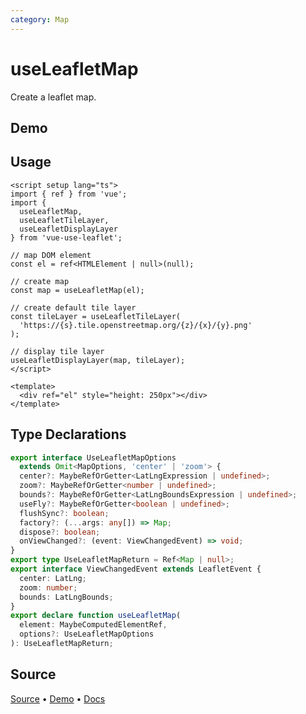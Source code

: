 ```yaml
---
category: Map
---
```


# useLeafletMap

Create a leaflet map.



## Demo

<ClientOnly>
  <Demo name="useLeafletMap" source-url="https://github.com/nikolaynau/vue-use-leaflet/blob/master/src/useLeafletMap/demo.vue" />
</ClientOnly>

## Usage

```vue
<script setup lang="ts">
import { ref } from 'vue';
import {
  useLeafletMap,
  useLeafletTileLayer,
  useLeafletDisplayLayer
} from 'vue-use-leaflet';

// map DOM element
const el = ref<HTMLElement | null>(null);

// create map
const map = useLeafletMap(el);

// create default tile layer
const tileLayer = useLeafletTileLayer(
  'https://{s}.tile.openstreetmap.org/{z}/{x}/{y}.png'
);

// display tile layer
useLeafletDisplayLayer(map, tileLayer);
</script>

<template>
  <div ref="el" style="height: 250px"></div>
</template>
```

## Type Declarations

```ts
export interface UseLeafletMapOptions
  extends Omit<MapOptions, 'center' | 'zoom'> {
  center?: MaybeRefOrGetter<LatLngExpression | undefined>;
  zoom?: MaybeRefOrGetter<number | undefined>;
  bounds?: MaybeRefOrGetter<LatLngBoundsExpression | undefined>;
  useFly?: MaybeRefOrGetter<boolean | undefined>;
  flushSync?: boolean;
  factory?: (...args: any[]) => Map;
  dispose?: boolean;
  onViewChanged?: (event: ViewChangedEvent) => void;
}
export type UseLeafletMapReturn = Ref<Map | null>;
export interface ViewChangedEvent extends LeafletEvent {
  center: LatLng;
  zoom: number;
  bounds: LatLngBounds;
}
export declare function useLeafletMap(
  element: MaybeComputedElementRef,
  options?: UseLeafletMapOptions
): UseLeafletMapReturn;
```

## Source

[Source](https://github.com/nikolaynau/vue-use-leaflet/blob/master/src/useLeafletMap/index.ts) • [Demo](https://github.com/nikolaynau/vue-use-leaflet/blob/master/src/useLeafletMap/demo.vue) • [Docs](https://github.com/nikolaynau/vue-use-leaflet/blob/master/src/useLeafletMap/index.md)
